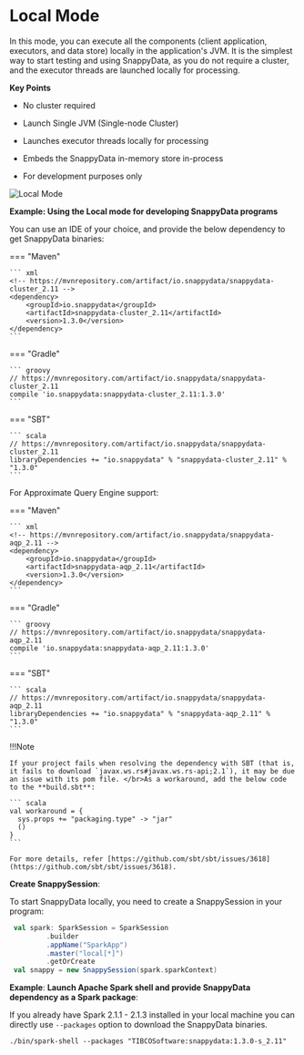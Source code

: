 <a id="localmode"></a>
# Local Mode

In this mode, you can execute all the components (client application, executors, and data store) locally in the application's JVM. It is the simplest way to start testing and using SnappyData, as you do not require a cluster, and the  executor threads are launched locally for processing.

**Key Points**

* No cluster required

* Launch Single JVM (Single-node Cluster)

* Launches executor threads locally for processing

* Embeds the SnappyData in-memory store in-process

* For development purposes only

![Local Mode](../Images/SnappyLocalMode.png)

**Example: Using the Local mode for developing SnappyData programs**

You can use an IDE of your choice, and provide the below dependency to get SnappyData binaries:

=== "Maven"

    ``` xml
    <!-- https://mvnrepository.com/artifact/io.snappydata/snappydata-cluster_2.11 -->
    <dependency>
        <groupId>io.snappydata</groupId>
        <artifactId>snappydata-cluster_2.11</artifactId>
        <version>1.3.0</version>
    </dependency>
    ```

=== "Gradle"

    ``` groovy
    // https://mvnrepository.com/artifact/io.snappydata/snappydata-cluster_2.11
    compile 'io.snappydata:snappydata-cluster_2.11:1.3.0'
    ```

=== "SBT"

    ``` scala
    // https://mvnrepository.com/artifact/io.snappydata/snappydata-cluster_2.11
    libraryDependencies += "io.snappydata" % "snappydata-cluster_2.11" % "1.3.0"
    ```

For Approximate Query Engine support:

=== "Maven"

    ``` xml
    <!-- https://mvnrepository.com/artifact/io.snappydata/snappydata-aqp_2.11 -->
    <dependency>
        <groupId>io.snappydata</groupId>
        <artifactId>snappydata-aqp_2.11</artifactId>
        <version>1.3.0</version>
    </dependency>
    ```

=== "Gradle"

    ``` groovy
    // https://mvnrepository.com/artifact/io.snappydata/snappydata-aqp_2.11
    compile 'io.snappydata:snappydata-aqp_2.11:1.3.0'
    ```

=== "SBT"

    ``` scala
    // https://mvnrepository.com/artifact/io.snappydata/snappydata-aqp_2.11
    libraryDependencies += "io.snappydata" % "snappydata-aqp_2.11" % "1.3.0"
    ```

!!!Note

    If your project fails when resolving the dependency with SBT (that is, it fails to download `javax.ws.rs#javax.ws.rs-api;2.1`), it may be due an issue with its pom file. </br>As a workaround, add the below code to the **build.sbt**:

    ``` scala
    val workaround = {
      sys.props += "packaging.type" -> "jar"
      ()
    }
    ```

    For more details, refer [https://github.com/sbt/sbt/issues/3618](https://github.com/sbt/sbt/issues/3618).

**Create SnappySession**:

To start SnappyData locally, you need to create a SnappySession in your program:

``` scala
 val spark: SparkSession = SparkSession
         .builder
         .appName("SparkApp")
         .master("local[*]")
         .getOrCreate
 val snappy = new SnappySession(spark.sparkContext)
```


**Example**: **Launch Apache Spark shell and provide SnappyData dependency as a Spark package**:

If you already have Spark 2.1.1 - 2.1.3 installed in your local machine you can directly use `--packages` option to download the SnappyData binaries.

``` shell
./bin/spark-shell --packages "TIBCOSoftware:snappydata:1.3.0-s_2.11"
```
